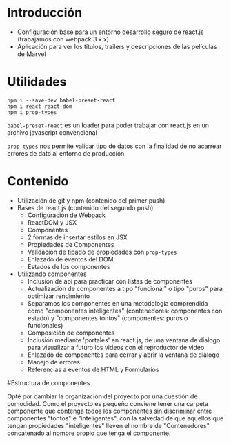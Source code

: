# Introducción
- Configuración base para un entorno desarrollo seguro de react.js (trabajamos con webpack 3.x.x)
- Aplicación para ver los títulos, trailers y descripciones de las películas de Marvel

# Utilidades
```
npm i --save-dev babel-preset-react
npm i react react-dom
npm i prop-types
```

`babel-preset-react` es un loader para poder trabajar con react.js en un archivo javascript convencional

`prop-types` nos permite validar tipo de datos con la finalidad de no acarrear errores de dato al entorno de producción

# Contenido
- Utilización de git y npm (contenido del primer push)
- Bases de react.js (contenido del segundo push)
    - Configuración de Webpack
    - ReactDOM y JSX
    - Componentes
    - 2 formas de insertar estilos en JSX
    - Propiedades de Componentes
    - Validación de tipado de propiedades con `prop-types`
    - Enlazado de eventos del DOM
    - Estados de los componentes
- Utilizando componentes
    - Inclusión de api para practicar con listas de componentes
    - Actualización de componentes a tipo "funcional" o tipo "puros" para optimizar rendimiento
    - Separamos los componentes en una metodología comprendida como "componentes inteligentes" (contenedores: componentes con estado) y "componentes tontos" (componentes: puros o funcionales)
    - Composición de componentes
    - Inclusión mediante 'portales' en react.js, de una ventana de dialogo para visualizar a futuro los videos con el reproductor de video
    - Enlazado de componentes para cerrar y abrir la ventana de dialogo
    - Manejo de errores
    - Referencias a eventos de HTML y Formularios


#Estructura de componentes

Opté por cambiar la organización del proyecto por una cuestión de comodidad. Como el proyecto es pequeño conviene tener una carpeta componente que contenga todos los componentes sin discriminar entre componentes "tontos" e "inteligentes", con la salvedad de que aquellos que tengan propiedades "inteligentes" lleven el nombre de "Contenedores" concatenado al nombre propio que tenga el componente.